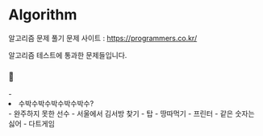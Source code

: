 # Algorithm
알고리즘 문제 풀기
문제 사이트 : https://programmers.co.kr/

알고리즘 테스트에 통과한 문제들입니다.
### :pushpin:

<list>
  - <li>수박수박수박수박수박수?</li>
- 완주하지 못한 선수
- 서울에서 김서방 찾기
- 탑
- 땅따먹기
- 프린터
- 같은 숫자는 싫어
- 다트게임
</list>
